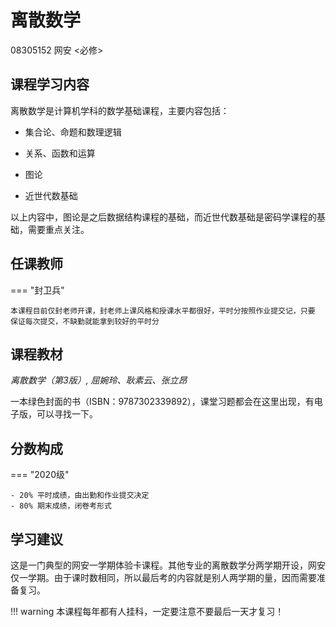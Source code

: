 # 离散数学
<div class="badges">
<span class="badge course-id-badge"> 08305152 </span>
<span class="badge compulsory-badge">网安 <必修></span>
</div>

## 课程学习内容

离散数学是计算机学科的数学基础课程，主要内容包括：

- 集合论、命题和数理逻辑

- 关系、函数和运算

- 图论

- 近世代数基础

以上内容中，图论是之后数据结构课程的基础，而近世代数基础是密码学课程的基础，需要重点关注。

## 任课教师

=== "封卫兵"

    本课程目前仅封老师开课，封老师上课风格和授课水平都很好，平时分按照作业提交记，只要
    保证每次提交，不缺勤就能拿到较好的平时分

## 课程教材

*离散数学（第3版）, 屈婉玲、耿素云、张立昂*

一本绿色封面的书（ISBN：9787302339892），课堂习题都会在这里出现，有电子版，可以寻找一下。

## 分数构成

=== "2020级"

    - 20% 平时成绩，由出勤和作业提交决定
    - 80% 期末成绩，闭卷考形式

## 学习建议

这是一门典型的网安一学期体验卡课程。其他专业的离散数学分两学期开设，网安仅一学期。由于课时数相同，所以最后考的内容就是别人两学期的量，因而需要准备复习。

!!! warning
    本课程每年都有人挂科，一定要注意不要最后一天才复习！